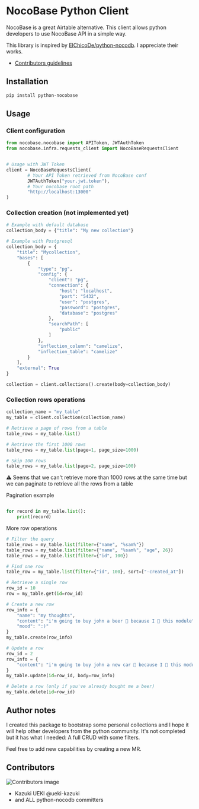 # NocoBase Python Client

NocoBase is a great Airtable alternative. This client allows python developers
to use NocoBase API in a simple way.

This library is inspired by [ElChicoDe/python-nocodb](https://github.com/ElChicoDePython/python-nocodb).
I appreciate their works.

- [Contributors guidelines](contributors.md)

## Installation

```bash
pip install python-nocobase
```

## Usage

### Client configuration
```python
from nocobase.nocobase import APIToken, JWTAuthToken
from nocobase.infra.requests_client import NocoBaseRequestsClient


# Usage with JWT Token
client = NocoBaseRequestsClient(
        # Your API Token retrieved from NocoBase conf
        JWTAuthToken("your.jwt.token"),
        # Your nocobase root path
        "http://localhost:13000"
)
```

### Collection creation (not implemented yet)
```python
# Example with default database
collection_body = {"title": "My new collection"}

# Example with Postgresql
collection_body = {
    "title": "Mycollection",
    "bases": [
        {
            "type": "pg",
            "config": {
                "client": "pg",
                "connection": {
                    "host": "localhost",
                    "port": "5432",
                    "user": "postgres",
                    "password": "postgres",
                    "database": "postgres"
                },
                "searchPath": [
                    "public"
                ]
            },
            "inflection_column": "camelize",
            "inflection_table": "camelize"
        }
    ],
    "external": True
}

collection = client.collections().create(body=collection_body)
```

### Collection rows operations
```python
collection_name = "my_table"
my_table = client.collection(collection_name)

# Retrieve a page of rows from a table
table_rows = my_table.list()

# Retrieve the first 1000 rows
table_rows = my_table.list(page=1, page_size=1000)

# Skip 100 rows
table_rows = my_table.list(page=2, page_size=100)
```

⚠️ Seems that we can't retrieve more than 1000 rows at the same time but we can paginate
 to retrieve all the rows from a table

Pagination example

```python

for record in my_table.list():
    print(record)
```

More row operations

```python
# Filter the query
table_rows = my_table.list(filter={"name", "%sam%"})
table_rows = my_table.list(filter={"name", "%sam%", "age", 26})
table_rows = my_table.list(filter={"id", 100})

# Find one row
table_row = my_table.list(filter={"id", 100}, sort=["-created_at"])

# Retrieve a single row
row_id = 10
row = my_table.get(id=row_id)

# Create a new row
row_info = {
    "name": "my thoughts",
    "content": "i'm going to buy john a beer 🍻 because I 💚 this module",
    "mood": ":)"
}
my_table.create(row_info)

# Update a row
row_id = 2
row_info = {
    "content": "i'm going to buy john a new car 🚙 because I 💚 this module",
}
my_table.update(id=row_id, body=row_info)

# Delete a row (only if you've already bought me a beer)
my_table.delete(id=row_id)
```

## Author notes

I created this package to bootstrap some personal collections and I hope it
will help other developers from the python community. It's not completed but
it has what I needed: A full CRUD with some filters.

Feel free to add new capabilities by creating a new MR.

## Contributors

![Contributors image](https://contrib.rocks/image?repo=ueki-kazuki/python-nocobase)


- Kazuki UEKI @ueki-kazuki
- and ALL python-nocodb committers

